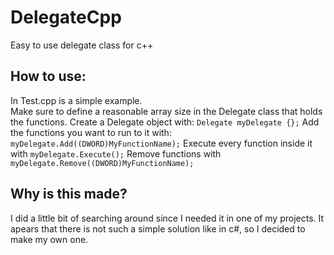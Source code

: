 # DelegateCpp
Easy to use delegate class for c++


## How to use:
In Test.cpp is a simple example.                
Make sure to define a reasonable array size in the Delegate class that holds the functions. 
Create a Delegate object with: ```Delegate myDelegate {};```
Add the functions you want to run to it with: ```myDelegate.Add((DWORD)MyFunctionName);```
Execute every function inside it with ```myDelegate.Execute();```
Remove functions with ```myDelegate.Remove((DWORD)MyFunctionName);```

## Why is this made?
I did a little bit of searching around since I needed it in one of my projects. It apears that there is not such a simple solution like in c#, so I decided to make my own one.
